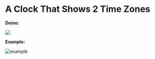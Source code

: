 # A Clock That Shows 2 Time Zones
__Demo:__

![](https://user-images.githubusercontent.com/97202403/148621696-7a5f8396-990c-4413-b995-46af420be861.GIF)

__Example:__

![example](https://user-images.githubusercontent.com/97202403/148622838-df402f9c-5575-4406-ba5b-559940904913.jpg)
